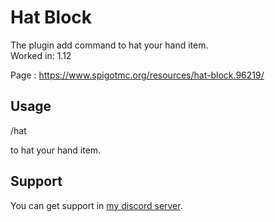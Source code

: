 # Hat Block

The plugin add command to hat your hand item.  
Worked in: 1.12

Page : https://www.spigotmc.org/resources/hat-block.96219/

## Usage

/hat

to hat your hand item.

## Support

You can get support in [my discord server](https://discord.gg/A8XtpJhHrV).
